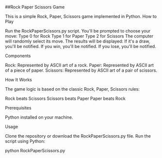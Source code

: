##Rock Paper Scissors Game

This is a simple Rock, Paper, Scissors game implemented in Python.
How to Play

Run the RockPaperScissors.py script.
You'll be prompted to choose your move:
Type 0 for Rock
Type 1 for Paper
Type 2 for Scissors
The computer will randomly select its move.
The results will be displayed:
If it's a draw, you'll be notified.
If you win, you'll be notified.
If you lose, you'll be notified.

Components

Rock: Represented by ASCII art of a rock.
Paper: Represented by ASCII art of a piece of paper.
Scissors: Represented by ASCII art of a pair of scissors.

How It Works

The game logic is based on the classic Rock, Paper, Scissors rules:

Rock beats Scissors
Scissors beats Paper
Paper beats Rock

Prerequisites

Python installed on your machine.

Usage

Clone the repository or download the RockPaperScissors.py file.
Run the script using Python:

python RockPaperScissors.py
